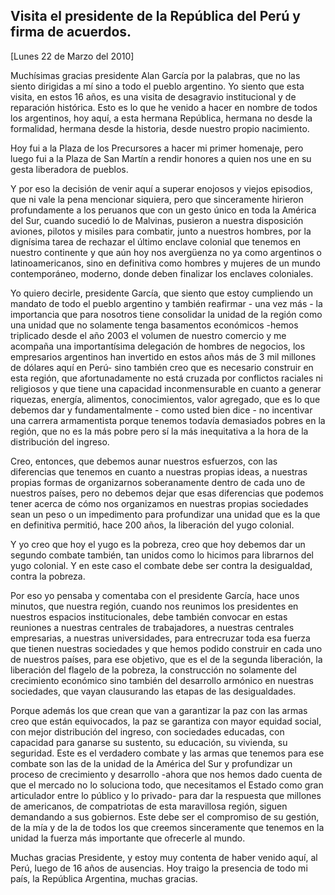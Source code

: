 Visita el presidente de la República del Perú y firma de acuerdos.
------------------------------------------------------------------

[Lunes 22 de Marzo del 2010]

Muchísimas gracias presidente Alan García por la palabras, que no las
siento dirigidas a mí sino a todo el pueblo argentino. Yo siento que
esta visita, en estos 16 años, es una visita de desagravio institucional
y de reparación histórica. Esto es lo que he venido a hacer en nombre de
todos los argentinos, hoy aquí, a esta hermana República, hermana no
desde la formalidad, hermana desde la historia, desde nuestro propio
nacimiento.

Hoy fui a la Plaza de los Precursores a hacer mi primer homenaje, pero
luego fui a la Plaza de San Martín a rendir honores a quien nos une en
su gesta liberadora de pueblos.

Y por eso la decisión de venir aquí a superar enojosos y viejos
episodios, que ni vale la pena mencionar siquiera, pero que sinceramente
hirieron profundamente a los peruanos que con un gesto único en toda la
América del Sur, cuando sucedió lo de Malvinas, pusieron a nuestra
disposición aviones, pilotos y misiles para combatir, junto a nuestros
hombres, por la dignísima tarea de rechazar el último enclave colonial
que tenemos en nuestro continente y que aún hoy nos avergüenza no ya
como argentinos o latinoamericanos, sino en definitiva como hombres y
mujeres de un mundo contemporáneo, moderno, donde deben finalizar los
enclaves coloniales.

Yo quiero decirle, presidente García, que siento que estoy cumpliendo un
mandato de todo el pueblo argentino y también reafirmar - una vez más -
la importancia que para nosotros tiene consolidar la unidad de la región
como una unidad que no solamente tenga basamentos económicos -hemos
triplicado desde el año 2003 el volumen de nuestro comercio y me
acompaña una importantísima delegación de hombres de negocios, los
empresarios argentinos han invertido en estos años más de 3 mil millones
de dólares aquí en Perú- sino también creo que es necesario construir en
esta región, que afortunadamente no está cruzada por conflictos raciales
ni religiosos y que tiene una capacidad inconmensurable en cuanto a
generar riquezas, energía, alimentos, conocimientos, valor agregado, que
es lo que debemos dar y fundamentalmente - como usted bien dice - no
incentivar una carrera armamentista porque tenemos todavía demasiados
pobres en la región, que no es la más pobre pero sí la más inequitativa
a la hora de la distribución del ingreso.

Creo, entonces, que debemos aunar nuestros esfuerzos, con las
diferencias que tenemos en cuanto a nuestras propias ideas, a nuestras
propias formas de organizarnos soberanamente dentro de cada uno de
nuestros países, pero no debemos dejar que esas diferencias que podemos
tener acerca de cómo nos organizamos en nuestras propias sociedades sean
un peso o un impedimento para profundizar una unidad que es la que en
definitiva permitió, hace 200 años, la liberación del yugo colonial.

Y yo creo que hoy el yugo es la pobreza, creo que hoy debemos dar un
segundo combate también, tan unidos como lo hicimos para librarnos del
yugo colonial. Y en este caso el combate debe ser contra la desigualdad,
contra la pobreza.

Por eso yo pensaba y comentaba con el presidente García, hace unos
minutos, que nuestra región, cuando nos reunimos los presidentes en
nuestros espacios institucionales, debe también convocar en estas
reuniones a nuestras centrales de trabajadores, a nuestras centrales
empresarias, a nuestras universidades, para entrecruzar toda esa fuerza
que tienen nuestras sociedades y que hemos podido construir en cada uno
de nuestros países, para ese objetivo, que es el de la segunda
liberación, la liberación del flagelo de la pobreza, la construcción no
solamente del crecimiento económico sino también del desarrollo armónico
en nuestras sociedades, que vayan clausurando las etapas de las
desigualdades.

Porque además los que crean que van a garantizar la paz con las armas
creo que están equivocados, la paz se garantiza con mayor equidad
social, con mejor distribución del ingreso, con sociedades educadas, con
capacidad para ganarse su sustento, su educación, su vivienda, su
seguridad. Este es el verdadero combate y las armas que tenemos para ese
combate son las de la unidad de la América del Sur y profundizar un
proceso de crecimiento y desarrollo -ahora que nos hemos dado cuenta de
que el mercado no lo soluciona todo, que necesitamos el Estado como gran
articulador entre lo público y lo privado- para dar la respuesta que
millones de americanos, de compatriotas de esta maravillosa región,
siguen demandando a sus gobiernos. Este debe ser el compromiso de su
gestión, de la mía y de la de todos los que creemos sinceramente que
tenemos en la unidad la fuerza más importante que ofrecerle al mundo.

Muchas gracias Presidente, y estoy muy contenta de haber venido aquí, al
Perú, luego de 16 años de ausencias. Hoy traigo la presencia de todo mi
país, la República Argentina, muchas gracias.

 

 
